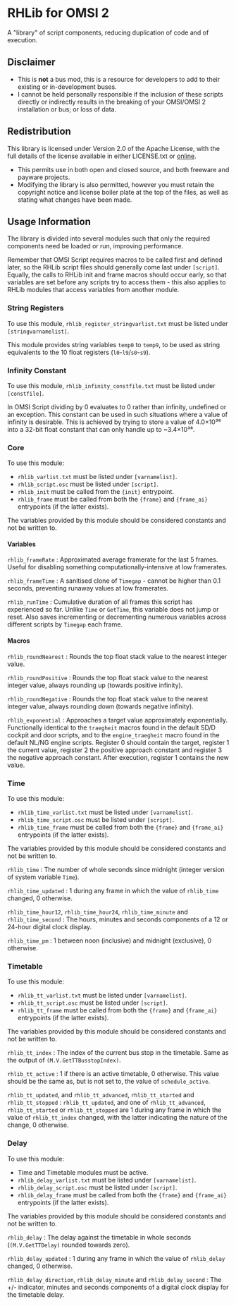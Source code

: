 # RHLib for OMSI 2

A "library" of script components, reducing duplication of code and of execution.

## Disclaimer

- This is **not** a bus mod, this is a resource for developers to add to their
  existing or in-development buses.
- I cannot be held personally responsible if the inclusion of these scripts
  directly or indirectly results in the breaking of your OMSI/OMSI 2
  installation or bus; or loss of data.

## Redistribution

This library is licensed under Version 2.0 of the Apache License, with the full
details of the license available in either LICENSE.txt or
[online](http://www.apache.org/licenses/LICENSE-2.0).

- This permits use in both open and closed source, and both freeware and payware
  projects.
- Modifying the library is also permitted, however you must retain the copyright
  notice and license boiler plate at the top of the files, as well as stating
  what changes have been made.

## Usage Information

The library is divided into several modules such that only the required
components need be loaded or run, improving performance.

Remember that OMSI Script requires macros to be called first and defined later,
so the RHLib script files should generally come last under `[script]`. Equally,
the calls to RHLib init and frame macros should occur early, so that variables
are set before any scripts try to access them - this also applies to RHLib
modules that access variables from another module.

### String Registers

To use this module, `rhlib_register_stringvarlist.txt` must be listed under
`[stringvarnamelist]`.

This module provides string variables `temp0` to `temp9`, to be used as string
equivalents to the 10 float registers (`l0`-`l9`/`s0`-`s9`).

### Infinity Constant

To use this module, `rhlib_infinity_constfile.txt` must be listed under
`[constfile]`.

In OMSI Script dividing by 0 evaluates to 0 rather than infinity, undefined or
an exception. This constant can be used in such situations where a value of
infinity is desirable. This is achieved by trying to store a value of 4.0×10³⁸
into a 32-bit float constant that can only handle up to ~3.4×10³⁸.

### Core

To use this module:

- `rhlib_varlist.txt` must be listed under `[varnamelist]`.
- `rhlib_script.osc` must be listed under `[script]`.
- `rhlib_init` must be called from the `{init}` entrypoint.
- `rhlib_frame` must be called from both the `{frame}` and `{frame_ai}`
  entrypoints (if the latter exists).

The variables provided by this module should be considered constants and not be
written to.

#### Variables

`rhlib_frameRate`
: Approximated average framerate for the last 5 frames. Useful for disabling
  something computationally-intensive at low framerates.

`rhlib_frameTime`
: A sanitised clone of `Timegap` - cannot be higher than 0.1 seconds, preventing
  runaway values at low framerates.

`rhlib_runTime`
: Cumulative duration of all frames this script has experienced so far. Unlike
  `Time` or `GetTime`, this variable does not jump or reset. Also saves
  incrementing or decrementing numerous variables across different scripts by
  `Timegap` each frame.

#### Macros

`rhlib_roundNearest`
: Rounds the top float stack value to the nearest integer value.

`rhlib_roundPositive`
: Rounds the top float stack value to the nearest integer value, always rounding
  up (towards positive infinity).

`rhlib_roundNegative`
: Rounds the top float stack value to the nearest integer value, always rounding
  down (towards negative infinity).

`rhlib_exponential`
: Approaches a target value approximately exponentially. Functionally identical
  to the `traegheit` macros found in the default SD/D cockpit and door scripts,
  and to the `engine_traegheit` macro found in the default NL/NG engine scripts.
  Register 0 should contain the target, register 1 the current value, register 2
  the positive approach constant and register 3 the negative approach constant.
  After execution, register 1 contains the new value.

### Time

To use this module:

- `rhlib_time_varlist.txt` must be listed under `[varnamelist]`.
- `rhlib_time_script.osc` must be listed under `[script]`.
- `rhlib_time_frame` must be called from both the `{frame}` and `{frame_ai}`
  entrypoints (if the latter exists).

The variables provided by this module should be considered constants and not be
written to.

`rhlib_time`
: The number of whole seconds since midnight (integer version of system variable
  `Time`).

`rhlib_time_updated`
: 1 during any frame in which the value of `rhlib_time` changed, 0 otherwise.

`rhlib_time_hour12`, `rhlib_time_hour24`, `rhlib_time_minute` and
`rhlib_time_second`
: The hours, minutes and seconds components of a 12 or 24-hour digital clock
  display.

`rhlib_time_pm`
: 1 between noon (inclusive) and midnight (exclusive), 0 otherwise.

### Timetable

To use this module:

- `rhlib_tt_varlist.txt` must be listed under `[varnamelist]`.
- `rhlib_tt_script.osc` must be listed under `[script]`.
- `rhlib_tt_frame` must be called from both the `{frame}` and `{frame_ai}`
  entrypoints (if the latter exists).

The variables provided by this module should be considered constants and not be
written to.

`rhlib_tt_index`
: The index of the current bus stop in the timetable. Same as the output of
  `(M.V.GetTTBusstopIndex)`.

`rhlib_tt_active`
: 1 if there is an active timetable, 0 otherwise. This value should be the same
  as, but is not set to, the value of `schedule_active`.

`rhlib_tt_updated`, and `rhlib_tt_advanced`, `rhlib_tt_started` and
`rhlib_tt_stopped`
: `rhlib_tt_updated`, and one of `rhlib_tt_advanced`, `rhlib_tt_started` or
  `rhlib_tt_stopped` are 1 during any frame in which the value of
  `rhlib_tt_index` changed, with the latter indicating the nature of the change,
  0 otherwise.

### Delay

To use this module:

- Time and Timetable modules must be active.
- `rhlib_delay_varlist.txt` must be listed under `[varnamelist]`.
- `rhlib_delay_script.osc` must be listed under `[script]`.
- `rhlib_delay_frame` must be called from both the `{frame}` and `{frame_ai}`
  entrypoints (if the latter exists).

The variables provided by this module should be considered constants and not be
written to.

`rhlib_delay`
: The delay against the timetable in whole seconds (`(M.V.GetTTDelay)` rounded
  towards zero).

`rhlib_delay_updated`
: 1 during any frame in which the value of `rhlib_delay` changed, 0 otherwise.

`rhlib_delay_direction`, `rhlib_delay_minute` and `rhlib_delay_second`
: The +/- indicator, minutes and seconds components of a digital clock display
  for the timetable delay.

